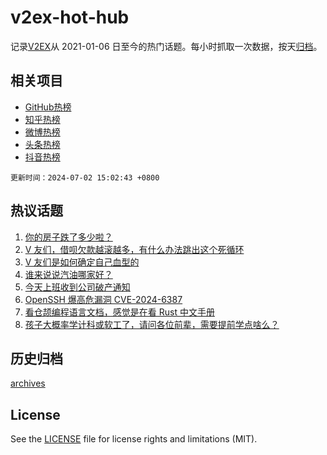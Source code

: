 # v2ex-hot-hub

 记录[V2EX](https://www.v2ex.com/)从 2021-01-06 日至今的热门话题。每小时抓取一次数据，按天[归档](archives)。
 
 ## 相关项目

- [GitHub热榜](https://github.com/it985/github-hot-hub)
- [知乎热榜](https://github.com/it985/zhihu-hot-hub)
- [微博热榜](https://github.com/it985/weibo-hot-hub)
- [头条热榜](https://github.com/it985/toutiao-hot-hub)
- [抖音热榜](https://github.com/it985/douyin-hot-hub)


 `更新时间：2024-07-02 15:02:43 +0800`

## 热议话题

1. [你的房子跌了多少啦？](https://www.v2ex.com/t/1054110)
1. [V 友们，借呗欠款越滚越多，有什么办法跳出这个死循环](https://www.v2ex.com/t/1054134)
1. [V 友们是如何确定自己血型的](https://www.v2ex.com/t/1053957)
1. [谁来说说汽油哪家好？](https://www.v2ex.com/t/1054108)
1. [今天上班收到公司破产通知](https://www.v2ex.com/t/1054090)
1. [OpenSSH 爆高危漏洞 CVE-2024-6387](https://www.v2ex.com/t/1054091)
1. [看仓颉编程语言文档，感觉是在看 Rust 中文手册](https://www.v2ex.com/t/1054138)
1. [孩子大概率学计科或软工了，请问各位前辈，需要提前学点啥么？](https://www.v2ex.com/t/1054018)

## 历史归档

[archives](archives)

## License

See the [LICENSE](LICENSE) file for license rights and limitations (MIT).

